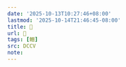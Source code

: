 ```yaml
---
date: '2025-10-13T10:27:46+08:00'
lastmod: '2025-10-14T21:46:45-08:00'
title: 􅗷
url: 􅗷
tags: [𩻛]
src: DCCV
note:
---
```

